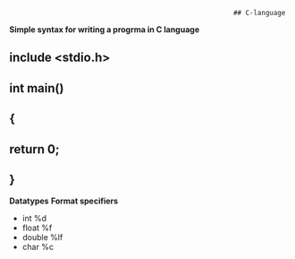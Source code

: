                                                             ## C-language
**Simple syntax for writing a progrma in C language**

## include <stdio.h>
## int main()
## {
  ##  return 0;
 ## }


**Datatypes**             **Format specifiers**
   
  - int                          %d
  - float                        %f
  - double                       %lf
  - char                         %c
